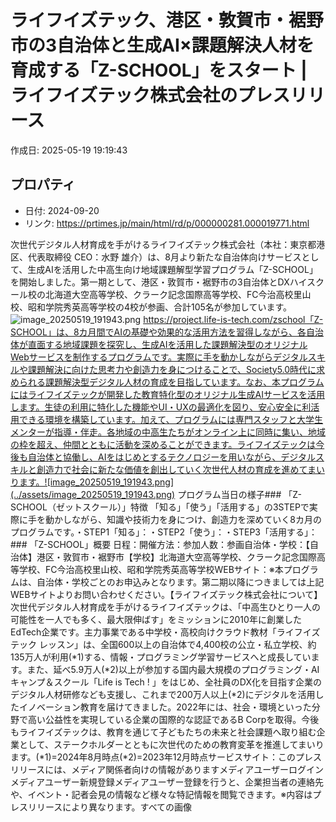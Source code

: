 # ライフイズテック、港区・敦賀市・裾野市の3自治体と生成AI×課題解決人材を育成する「Z-SCHOOL」をスタート | ライフイズテック株式会社のプレスリリース

作成日: 2025-05-19 19:19:43

## プロパティ

- 日付: 2024-09-20
- リンク: https://prtimes.jp/main/html/rd/p/000000281.000019771.html

次世代デジタル人材育成を手がけるライフイズテック株式会社（本社：東京都港区、代表取締役 CEO：水野 雄介）は、8月より新たな自治体向けサービスとして、生成AIを活用した中高生向け地域課題解型学習プログラム「Z-SCHOOL」を開始しました。第一期として、港区・敦賀市・裾野市の3自治体とDXハイスクール校の北海道大空高等学校、クラーク記念国際高等学校、FC今治高校里山校、昭和学院秀英高等学校の4校が参画、合計105名が参加しています。![image_20250519_191943.png](../assets/image_20250519_191943.png)
https://project.life-is-tech.com/zschool「Z-SCHOOL」は、8カ月間でAIの基礎や効果的な活用方法を習得しながら、各自治体が直面する地域課題を探究し、生成AIを活用した課題解決型のオリジナルWebサービスを制作するプログラムです。実際に手を動かしながらデジタルスキルや課題解決に向けた思考力や創造力を身につけることで、Society5.0時代に求められる課題解決型デジタル人材の育成を目指しています。なお、本プログラムにはライフイズテックが開発した教育特化型のオリジナル生成AIサービスを活用します。生徒の利用に特化した機能やUI・UXの最適化を図り、安心安全に利活用できる環境を構築しています。加えて、プログラムには専門スタッフと大学生メンターが指導・伴走。各地域の中高生たちがオンライン上に同時に集い、地域の枠を超え、仲間とともに活動を深めることができます。ライフイズテックは今後も自治体と協働し、AIをはじめとするテクノロジーを用いながら、デジタルスキルと創造力で社会に新たな価値を創出していく次世代人材の育成を進めてまいります。![image_20250519_191943.png](../assets/image_20250519_191943.png)
プログラム当日の様子### 「Z-SCHOOL（ゼットスクール）」特徴
「知る」「使う」「活用する」の3STEPで実際に手を動かしながら、知識や技術力を身につけ、創造力を深めていく8カ月のプログラムです。・STEP1「知る」：・STEP2「使う」：・STEP3「活用する」：### 「Z-SCHOOL」概要
日程：開催方法：参加人数：参画自治体・学校：【自治体】港区・敦賀市・裾野市【学校】北海道大空高等学校、クラーク記念国際高等学校、FC今治高校里山校、昭和学院秀英高等学校WEBサイト：※本プログラムは、自治体・学校ごとのお申込みとなります。第二期以降につきましては上記WEBサイトよりお問い合わせください。【ライフイズテック株式会社について】次世代デジタル人材育成を手がけるライフイズテックは、「中高生ひとり一人の可能性を一人でも多く、最大限伸ばす」をミッションに2010年に創業したEdTech企業です。主力事業である中学校・高校向けクラウド教材「ライフイズテック レッスン」は、全国600以上の自治体で4,400校の公立・私立学校、約135万人が利用(*1)する、情報・プログラミング学習サービスへと成長しています。また、延べ5.9万人(*2)以上が参加する国内最大規模のプログラミング・AIキャンプ＆スクール「Life is Tech ! 」をはじめ、全社員のDX化を目指す企業のデジタル人材研修なども支援し、これまで200万人以上(*2)にデジタルを活用したイノベーション教育を届けてきました。2022年には、社会・環境といった分野で高い公益性を実現している企業の国際的な認証であるB Corpを取得。今後もライフイズテックは、教育を通じて子どもたちの未来と社会課題へ取り組む企業として、ステークホルダーとともに次世代のための教育変革を推進してまいります。(*1)=2024年8月時点(*2)=2023年12月時点サービスサイト：このプレスリリースには、メディア関係者向けの情報がありますメディアユーザーログインメディアユーザー新規登録メディアユーザー登録を行うと、企業担当者の連絡先や、イベント・記者会見の情報など様々な特記情報を閲覧できます。※内容はプレスリリースにより異なります。すべての画像